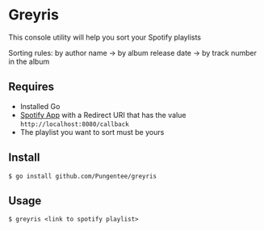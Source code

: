 # Greyris
This console utility will help you sort your Spotify playlists

Sorting rules: by author name -> by album release date -> by track number in the album

## Requires
- Installed Go
- [Spotify App](https://developer.spotify.com/dashboard) with a Redirect URI that has the value `http://localhost:8080/callback`
- The playlist you want to sort must be yours

## Install
```shell
$ go install github.com/Pungentee/greyris
```

## Usage
```shell
$ greyris <link to spotify playlist>
```